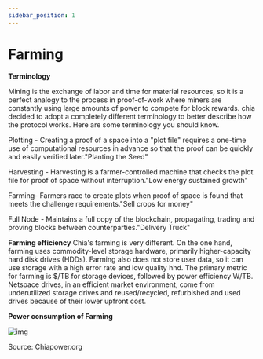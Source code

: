 ```yaml
---
sidebar_position: 1
---
```


# **Farming**

****Terminology****

Mining is the exchange of labor and time for material resources, so it is a perfect analogy to the process in proof-of-work where miners are constantly using large amounts of power to compete for block rewards. chia decided to adopt a completely different terminology to better describe how the protocol works. Here are some terminology you should know.

Plotting - Creating a proof of a space into a "plot file" requires a one-time use of computational resources in advance so that the proof can be quickly and easily verified later."Planting the Seed"

Harvesting - Harvesting is a farmer-controlled machine that checks the plot file for proof of space without interruption."Low energy sustained growth"

Farming- Farmers race to create plots when proof of space is found that meets the challenge requirements."Sell crops for money"

Full Node - Maintains a full copy of the blockchain, propagating, trading and proving blocks between counterparties."Delivery Truck"



**Farming efficiency**
Chia's farming is very different. On the one hand, farming uses commodity-level storage hardware, primarily higher-capacity hard disk drives (HDDs). Farming also does not store user data, so it can use storage with a high error rate and low quality hhd. The primary metric for farming is $/TB for storage devices, followed by power efficiency W/TB. Netspace drives, in an efficient market environment, come from underutilized storage drives and reused/recycled, refurbished and used drives because of their lower upfront cost. 



**Power consumption of Farming**

![img](/Users/RexGu/Desktop/S-ovwO4-z78S789OIejUzRwCbavPS3ZxrF8oxQn_Xi9tIuu7R8aqhYA_yvu-h4WE2wValXjVjOPUwK8CbdZewT3uyhSfVpvEuFPFGtvTh-9Jl5pvHafRejYS44iG4c4Jh_mC6arz4jutQqrocz9NJ0bYru8XNT1FmUShxEkKgtLZYdfEi3dGvfKOOQ.png)

Source: Chiapower.org

